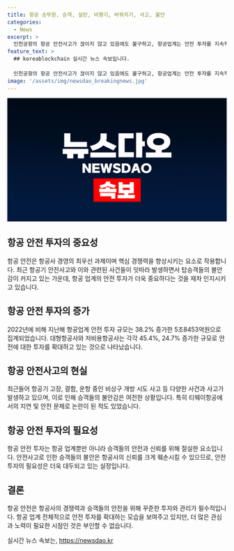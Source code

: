 ```yaml
---
title: 항공 승무원, 승객, 실탄, 비행기, 바꿔치기, 사고, 불안
categories:
  - News
excerpt: >
  인천공항의 항공 안전사고가 끊이지 않고 있음에도 불구하고, 항공업계는 안전 투자를 지속적으로 진행 중이다. 국토교통부에 따르면 지난해 항공업계의 안전 투자는 전년 대비 38.2% 증가한 5조8453억원으로 집계되었다. 특히 대형항공사(FSC)와 저비용항공사(LCC)는 각각 45.4%, 24.7% 증가한 규모로 투자를 이어가고 있으나, 이에도 불구하고 승객들의 불안은 여전하다. 최근 빈번한 안전 문제와 사고가 이어지고 있어, 항공업계의 노력에도 불구하고 탑승객의 우려는 여전히 존재한다.
feature_text: >
  ## koreablockchain 실시간 뉴스 속보입니다.

  인천공항의 항공 안전사고가 끊이지 않고 있음에도 불구하고, 항공업계는 안전 투자를 지속적으로 진행 중이다. 국토교통부에 따르면 지난해 항공업계의 안전 투자는 전년 대비 38.2% 증가한 5조8453억원으로 집계되었다. 특히 대형항공사(FSC)와 저비용항공사(LCC)는 각각 45.4%, 24.7% 증가한 규모로 투자를 이어가고 있으나, 이에도 불구하고 승객들의 불안은 여전하다. 최근 빈번한 안전 문제와 사고가 이어지고 있어, 항공업계의 노력에도 불구하고 탑승객의 우려는 여전히 존재한다.
image: '/assets/img/newsdao_breakingnews.jpg'
---
```


<p><img src="/assets/img/newsdao_breakingnews.jpg" alt="koreablockchain 속보" /></p>

<h2 data-ke-size="size26">항공 안전 투자의 중요성</h2>

<p data-ke-size="size16">항공 안전은 항공사 경영의 최우선 과제이며 핵심 경쟁력을 향상시키는 요소로 작용합니다. 최근 항공기 안전사고와 이와 관련된 사건들이 잇따라 발생하면서 탑승객들의 불안감이 커지고 있는 가운데, 항공 업계의 안전 투자가 더욱 중요하다는 것을 재차 인지시키고 있습니다.</p>

<h2 data-ke-size="size26">항공 안전 투자의 증가</h2>

<p data-ke-size="size16">2022년에 비해 지난해 항공업계 안전 투자 규모는 38.2% 증가한 5조8453억원으로 집계되었습니다. 대형항공사와 저비용항공사는 각각 45.4%, 24.7% 증가한 규모로 안전에 대한 투자를 확대하고 있는 것으로 나타났습니다.</p>

<h2 data-ke-size="size26">항공 안전사고의 현실</h2>

<p data-ke-size="size16">최근들어 항공기 고장, 결함, 운항 중인 비상구 개방 시도 사고 등 다양한 사건과 사고가 발생하고 있으며, 이로 인해 승객들의 불안감은 여전한 상황입니다. 특히 티웨이항공에서의 지연 및 안전 문제로 논란이 된 적도 있었습니다.</p>

<h2 data-ke-size="size26">항공 안전 투자의 필요성</h2>

<p data-ke-size="size16">항공 안전 투자는 항공 업계뿐만 아니라 승객들의 안전과 신뢰를 위해 절실한 요소입니다. 안전사고로 인한 승객들의 불안은 항공사의 신뢰를 크게 훼손시킬 수 있으므로, 안전 투자의 필요성은 더욱 대두되고 있는 실정입니다.</p>

<h2 data-ke-size="size26">결론</h2>

<p data-ke-size="size16">항공 안전은 항공사의 경쟁력과 승객들의 안전을 위해 꾸준한 투자와 관리가 필수적입니다. 항공 업계 전체적으로 안전 투자를 확대하는 모습을 보여주고 있지만, 더 많은 관심과 노력이 필요한 시점인 것은 부인할 수 없습니다.</p>
실시간 뉴스 속보는, <a href="https://newsdao.kr" rel="dofollow">https://newsdao.kr</a>


